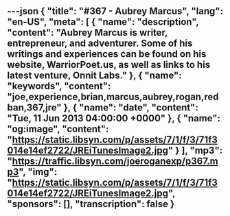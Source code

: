 ---json
{
  "title": "#367 - Aubrey Marcus",
  "lang": "en-US",
  "meta": [
    {
      "name": "description",
      "content": "Aubrey Marcus is writer, entrepreneur, and adventurer. Some of his writings and experiences can be found on his website, WarriorPoet.us, as well as links to his latest venture, Onnit Labs."
    },
    {
      "name": "keywords",
      "content": "joe,experience,brian,marcus,aubrey,rogan,redban,367,jre"
    },
    {
      "name": "date",
      "content": "Tue, 11 Jun 2013 04:00:00 +0000"
    },
    {
      "name": "og:image",
      "content": "https://static.libsyn.com/p/assets/7/1/f/3/71f3014e14ef2722/JREiTunesImage2.jpg"
    }
  ],
  "mp3": "https://traffic.libsyn.com/joeroganexp/p367.mp3",
  "img": "https://static.libsyn.com/p/assets/7/1/f/3/71f3014e14ef2722/JREiTunesImage2.jpg",
  "sponsors": [],
  "transcription": false
}
---
<episode-header />

<timemark seconds="0" />

<transcribe-call-to-action />

<episode-footer />